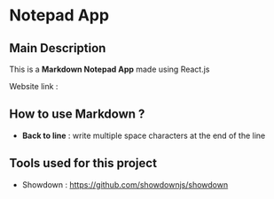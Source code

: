 # Notepad App

## Main Description

This is a **Markdown Notepad App** made using React.js

Website link :

## How to use Markdown ?

- **Back to line** : write multiple space characters at the end of the line

## Tools used for this project

- Showdown : https://github.com/showdownjs/showdown
